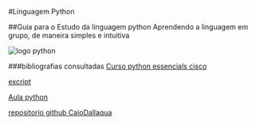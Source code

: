 #Linguagem Python

##Guia para o Estudo da linguagem python
Aprendendo a linguagem em grupo, de maneira simples e intuitiva



![logo python](https://github.com/MariaBet/EstudosPython/blob/master/2416585_0.jpg)

###bibliografias consultadas 
[Curso python essencials cisco](https://www.netacad.com/pt-br)

[excript](http://excript.com/python/indentacao-python.html)

[Aula python](https://panda.ime.usp.br/aulasPython/static/aulasPython/index.htm)

[repositorio github CaioDallaqua](https://github.com/CaioDallaqua/Curso_Python_3/blob/master/Aula%2011%20-%20Tipo%20boolean%20e%20operadores%20lógicos%20.ipynb)
